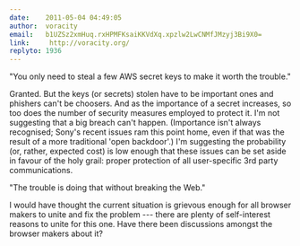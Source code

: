 ```yaml
---
date:    2011-05-04 04:49:05
author:  voracity
email:   b1UZSz2xmHuq.rxHPMFKsaiKKVdXq.xpzlw2LwCNMfJMzyj3Bi9X0=
link:     http://voracity.org/
replyto: 1936
---
```


"You only need to steal a few AWS secret keys to make it worth the trouble."

Granted. But the keys (or secrets) stolen have to be important ones
and phishers can't be choosers. And as the importance of a secret
increases, so too does the number of security measures employed to
protect it. I'm not suggesting that a big breach can't
happen. (Importance isn't always recognised; Sony's recent issues ram
this point home, even if that was the result of a more traditional
'open backdoor'.) I'm suggesting the probability (or, rather, expected
cost) is low enough that these issues can be set aside in favour of
the holy grail: proper protection of all user-specific 3rd party
communications.

"The trouble is doing that without breaking the Web."

I would have thought the current situation is grievous enough for all
browser makers to unite and fix the problem --- there are plenty of
self-interest reasons to unite for this one. Have there been
discussions amongst the browser makers about it?
